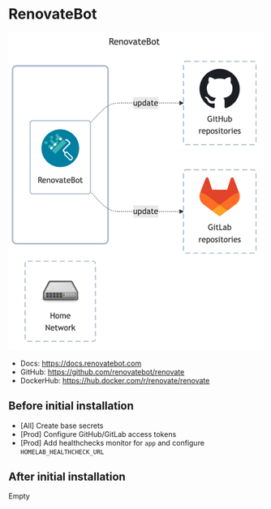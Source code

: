 # RenovateBot

![diagram](../../docs/diagrams/out/apps/renovatebot.png)

- Docs: <https://docs.renovatebot.com>
- GitHub: <https://github.com/renovatebot/renovate>
- DockerHub: <https://hub.docker.com/r/renovate/renovate>

## Before initial installation

- \[All\] Create base secrets
- \[Prod\] Configure GitHub/GitLab access tokens
- \[Prod\] Add healthchecks monitor for `app` and configure `HOMELAB_HEALTHCHECK_URL`

## After initial installation

Empty
